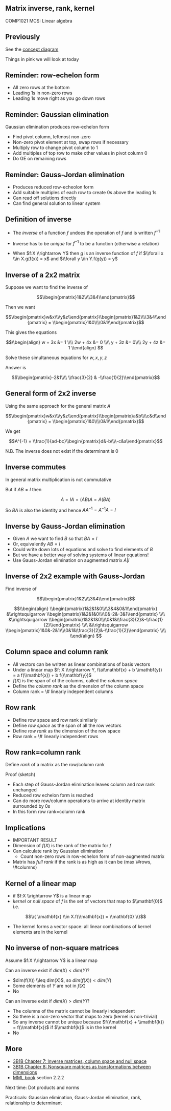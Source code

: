 <!-- .slide: data-background="#6A246D" -->

## Matrix inverse, rank, kernel

COMP1021 MCS: Linear algebra


## Previously

See the [concept diagram](https://github.com/stevenaeola/linalg_lectures/blob/a2f55831993da5e52848b86e57f004452bff43f4/concepts.mmd)

Things in pink we will look at today


## Reminder: row-echelon form

- All zero rows at the bottom
- Leading 1s in non-zero rows
- Leading 1s move right as you go down rows


<!-- .slide: class="fragmented-lists" -->

## Reminder: Gaussian elimination 

Gaussian elimination produces row-echelon form
  - Find pivot column, leftmost non-zero
  - Non-zero pivot element at top, swap rows if necessary
  - Multiply row to change pivot column to 1
  - Add multiples of top row to make other values in pivot column 0
  - Do GE on remaining rows


## Reminder: Gauss-Jordan elimination

- Produces reduced row-echeolon form
- Add suitable multiples of each row to create 0s above the leading 1s
- Can read off solutions directly
- Can find general solution to linear system


<!-- .slide: class="fragmented-lists" -->

## Definition of inverse

- The _inverse_ of a function $f$ undoes the operation of $f$ and is written $f^{-1}$

- Inverse has to be _unique_ for $f^{-1}$ to be a function (otherwise a relation)

- When $f:X \\rightarrow Y$ then $g$ is an inverse function of $f$ if $\\forall x \\in X.g(f(x)) = x$ and $\\forall y \\in Y.f(g(y)) = y$


## Inverse of a 2x2 matrix

Suppose we want to find the inverse of 

$$\\begin{pmatrix}1&2\\\\3&4\\end{pmatrix}$$

Then we want

$$\\begin{pmatrix}w&x\\\\y&z\\end{pmatrix}\\begin{pmatrix}1&2\\\\3&4\\end{pmatrix} = \\begin{pmatrix}1&0\\\\0&1\\end{pmatrix}$$


This gives the equations

$$\\begin{align}
w + 3x &= 1 \\\\
2w + 4x &= 0 \\\\
y + 3z &= 0\\\\
2y + 4z &= 1 
\\end{align}
$$

Solve these simultaneous equations for $w,x,y,z$


Answer is 

$$\\begin{pmatrix}-2&1\\\\ \\frac{3}{2} & -\\frac{1}{2}\\end{pmatrix}$$


## General form of 2x2 inverse

Using the same approach for the general matrix $A$

$$\\begin{pmatrix}w&x\\\\y&z\\end{pmatrix}\\begin{pmatrix}a&b\\\\c&d\\end{pmatrix} = \\begin{pmatrix}1&0\\\\0&1\\end{pmatrix}$$

We get 

$$A^{-1} = \\frac{1}{ad-bc}\\begin{pmatrix}d&-b\\\\-c&a\\end{pmatrix}$$

N.B. The inverse does not exist if the determinant is 0


## Inverse commutes

In general matrix multiplication is not commutative

But if $AB=I$ then

$$ A = IA = (AB)A = A(BA)$$

So $BA$ is also the identity and hence $AA^{-1} = A^{-1}A = I$

<!-- .slide: class="fragmented-lists" -->

## Inverse by Gauss-Jordan elimination


- Given $A$ we want to find $B$ so that $BA = I$
- Or, equivalently $AB = I$
- Could write down lots of equations and solve to find elements of $B$
- But we have a better way of solving systems of linear equations!
- Use Gauss-Jordan elimination on augmented matrix $A|I$


## Inverse of 2x2 example with Gauss-Jordan

Find inverse of 

$$\\begin{pmatrix}1&2\\\\3&4\\end{pmatrix}$$


$$\\begin{align}
\\begin{pmatrix}1&2&1&0\\\\3&4&0&1\\end{pmatrix} 
&\\rightsquigarrow \\begin{pmatrix}1&2&1&0\\\\0&-2&-3&1\\end{pmatrix} \\\\
&\\rightsquigarrow \\begin{pmatrix}1&2&1&0\\\\0&1&\\frac{3}{2}&-\\frac{1}{2}\\end{pmatrix} \\\\
&\\rightsquigarrow \\begin{pmatrix}1&0&-2&1\\\\0&1&\\frac{3}{2}&-\\frac{1}{2}\\end{pmatrix} \\\\
\\end{align}
$$


<!-- .slide: class="fragmented-lists" -->

## Column space and column rank

- All vectors can be written as linear combinations of basis vectors
- Under a linear map $f: X \\rightarrow Y, f(a\\mathbf{x} + b \\mathbf{y}) = a f(\\mathbf{x}) + b f(\\mathbf{y})$
- $f(X)$ is the span of of the columns, called the _column space_
- Define the _column rank_ as the dimension of the column space
- Column rank = \\# linearly independent columns


## Row rank

- Define row space and row rank similarly
- Define _row space_ as the span of all the row vectors
- Define _row rank_ as the dimension of the row space
- Row rank = \\# linearly independent rows 



<!-- .slide: class="fragmented-lists" -->
## Row rank=column rank

Define _rank_ of a matrix as the row/column rank

Proof (sketch)
- Each step of Gauss-Jordan elimination leaves column and row rank unchanged
- Reduced row echelon form is reached
- Can do more row/column operations to arrive at identity matrix surrounded by 0s
- In this form row rank=column rank



<!-- .slide: class="fragmented-lists" -->

## Implications


- IMPORTANT RESULT
- Dimension of $f(X)$ is the rank of the matrix for $f$
- Can calculate rank by Gaussian elimination
  - Count non-zero rows in row-echelon form of non-augmented matrix
- Matrix has _full rank_ if the rank is as high as it can be (max \\#rows, \\#columns)


## Kernel of a linear map

- if $f:X \\rightarrow Y$ is a linear map
- _kernel_  or _null space_ of $f$ is the set of vectors that map to $\\mathbf{0}$ i.e. 

$$\\{ \\mathbf{x} \\in X.f(\\mathbf{x}) = \\mathbf{0} \\}$$

- The kernel forms a vector space: all linear combinations of kernel elements are in the kernel


<!-- .slide: class="fragmented-lists" -->

## No inverse of non-square matrices

Assume $f:X \\rightarrow Y$ is a linear map

Can an inverse exist if $dim(X) < dim(Y)$?
 - $dim(f(X)) \\leq dim(X)$, so $dim(f(X)) < dim(Y)$
 - Some elements of $Y$ are not in $f(X)$
 - No


<!-- .slide: class="fragmented-lists" -->

Can an inverse exist if $dim(X) > dim(Y)$?
  - The columns of the matrix cannot be linearly independent
  - So there is a non-zero vector that maps to zero (kernel is non-trivial)
  - So any inverse cannot be unique because $f(\\mathbf{x} + \\mathbf{k}) = f(\\mathbf{x})$ if $\\mathbf{k}$ is in the kernel
  - No


<!-- .slide: data-background="#a5c8d0" -->

## More

- [3B1B Chapter 7: Inverse matrices, column space and null space](https://www.youtube.com/watch?v=uQhTuRlWMxw)
- [3B1B Chapter 8: Nonsquare matrices as transformations between dimensions](https://www.youtube.com/watch?v=v8VSDg_WQlA)
- [MML book](https://mml-book.github.io/book/mml-book.pdf) section 2.2.2

Next time: Dot products and norms

Practicals: Gaussian elimination, Gauss-Jordan elimination, rank, relationship to determinant




